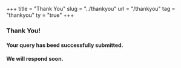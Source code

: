 +++
title = "Thank You"
slug = "../thankyou"
url = "/thankyou"
tag = "thankyou"
ty = "true"
+++

### Thank You!
#### Your query has beed successfully submitted.
#### We will respond soon.